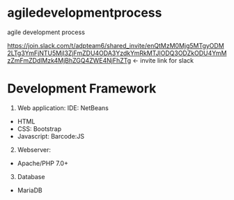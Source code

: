# agiledevelopmentprocess
agile development process 

https://join.slack.com/t/adpteam6/shared_invite/enQtMzM0Mjg5MTgyODM2LTg3YmFjNTU5MjI3ZjFmZDU4ODA3YzdkYmRkMTJlODQ3ODZkODU4YmMzZmFmZDdlMzk4MjBhZGQ4ZWE4NjFhZTg <- invite link for slack

# Development Framework 

1. Web application:
IDE: NetBeans
- HTML
- CSS: Bootstrap
- Javascript: Barcode:JS 

2. Webserver: 
- Apache/PHP 7.0+

3. Database
- MariaDB 
